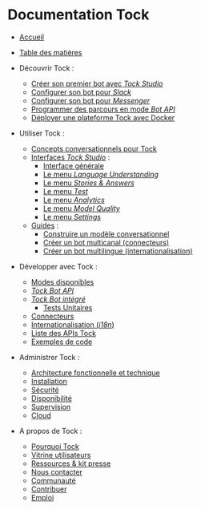 # Documentation Tock

- [Accueil](index.md)

- [Table des matières]()

- Découvrir Tock :
    - [Créer son premier bot avec _Tock Studio_](guide/studio.md)
    - [Configurer son bot pour _Slack_](guide/slack.md)
    - [Configurer son bot pour _Messenger_](guide/messenger.md)
    - [Programmer des parcours en mode _Bot API_](guide/api.md)
    - [Déployer une plateforme Tock avec Docker](guide/plateforme.md)

- Utiliser Tock :
    - [Concepts conversationnels pour Tock](user/concepts.md)
    - [Interfaces _Tock Studio_](user/studio.md) :
        - [Interface générale](user/studio/general.md)
        - [Le menu _Language Understanding_](user/studio/nlu.md)
        - [Le menu _Stories & Answers_](user/studio/stories-and-answers.md)
        - [Le menu _Test_](user/studio/test.md)
        - [Le menu _Analytics_](user/studio/analytics.md)
        - [Le menu _Model Quality_](user/studio/nlu-qa.md)
        - [Le menu _Settings_](user/studio/configuration.md)
    - [Guides](user/guides.md) :
        - [Construire un modèle conversationnel](user/studio/build-model.md)
        - [Créer un bot multicanal (connecteurs)](user/canaux.md)
        - [Créer un bot multilingue (internationalisation)](user/i18n.md)

- Développer avec Tock :
    - [Modes disponibles](dev/modes.md)
    - [_Tock Bot API_](dev/bot-api.md)
    - [_Tock Bot intégré_](dev/bot-integre.md)
        - [Tests Unitaires](dev/tester.md)
    - [Connecteurs](dev/connecteurs.md)
    - [Internationalisation (_i18n_)](dev/i18n.md)
    - [Liste des APIs Tock](dev/api.md)
    - [Exemples de code](dev/exemples-code.md)

- Administrer Tock :
    - [Architecture fonctionnelle et technique](admin/architecture.md)
    - [Installation](admin/installation.md)
    - [Sécurité](admin/securite.md)
    - [Disponibilité](admin/disponibilite.md)
    - [Supervision](admin/supervision.md)
    - [Cloud](admin/cloud.md)

- A propos de Tock :
    - [Pourquoi Tock](apropos/pourquoi.md)
    - [Vitrine utilisateurs](apropos/vitrine.md)
    - [Ressources & kit presse](apropos/ressources.md)
    - [Nous contacter](apropos/contact.md)
    - [Communauté](apropos/communaute.md)
    - [Contribuer](apropos/contribuer.md)
    - [Emploi](apropos/emploi.md)
